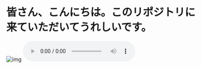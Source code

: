 # 皆さん、こんにちは。このリポジトリに来ていただいてうれしいです。
![img](https://preview.redd.it/4k-anime-wallpapers-v0-qrqk3cv5tepc1.jpg?width=1080&crop=smart&auto=webp&s=6945bea8b0a4e1e3bf9ff9d1127378e5a0c430cd)
<audio controls>
  <source src="https://www.youtube.com/watch?v=0I647GU3Jsc" type="audio/mpeg">
  Tu navegador no soporta la etiqueta de audio.
</audio>

<!--
**AbdielCC/AbdielCC** is a ✨ _special_ ✨ repository because its `README.md` (this file) appears on your GitHub profile.

Here are some ideas to get you started:

- 🔭 I’m currently working on ...
- 🌱 I’m currently learning ...
- 👯 I’m looking to collaborate on ...
- 🤔 I’m looking for help with ...
- 💬 Ask me about ...
- 📫 How to reach me: ...
- 😄 Pronouns: ...
- ⚡ Fun fact: ...
-->

